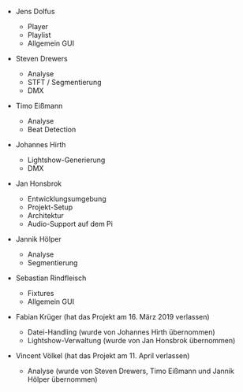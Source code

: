 * Jens Dolfus
	* Player
	* Playlist
	* Allgemein GUI
* Steven Drewers
	* Analyse
	* STFT / Segmentierung
	* DMX
* Timo Eißmann
	* Analyse
	* Beat Detection
* Johannes Hirth
	* Lightshow-Generierung
	* DMX
* Jan Honsbrok
	* Entwicklungsumgebung
	* Projekt-Setup
	* Architektur
	* Audio-Support auf dem Pi
* Jannik Hölper
	* Analyse
	* Segmentierung
* Sebastian Rindfleisch
	* Fixtures
	* Allgemein GUI

* Fabian Krüger (hat das Projekt am 16. März 2019 verlassen)
	* Datei-Handling (wurde von Johannes Hirth übernommen)
	* Lightshow-Verwaltung (wurde von Jan Honsbrok übernommen)
* Vincent Völkel (hat das Projekt am 11. April verlassen)
	* Analyse (wurde von Steven Drewers, Timo Eißmann und Jannik Hölper übernommen)
